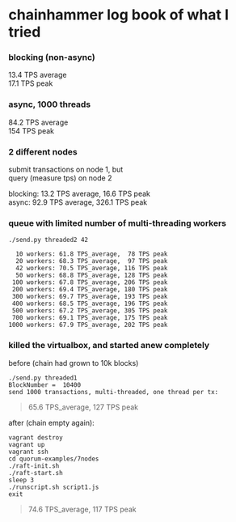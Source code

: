 # chainhammer log book of what I tried

### blocking (non-async)

13.4 TPS average    
17.1 TPS peak   

### async, 1000 threads

84.2 TPS average  
154 TPS peak  

### 2 different nodes
submit transactions on node 1, but  
query (measure tps) on node 2    

blocking: 13.2 TPS average, 16.6 TPS peak       
async: 92.9 TPS average, 326.1 TPS peak  

### queue with limited number of multi-threading workers

```
./send.py threaded2 42
```
```
  10 workers: 61.8 TPS_average,  78 TPS peak    
  20 workers: 68.3 TPS_average,  97 TPS peak   
  42 workers: 70.5 TPS_average, 116 TPS peak      
  50 workers: 68.8 TPS_average, 128 TPS peak      
 100 workers: 67.8 TPS_average, 206 TPS peak   
 200 workers: 69.4 TPS_average, 180 TPS peak   
 300 workers: 69.7 TPS_average, 193 TPS peak   
 400 workers: 68.5 TPS_average, 196 TPS peak   
 500 workers: 67.2 TPS_average, 305 TPS peak   
 700 workers: 69.1 TPS_average, 175 TPS peak   
1000 workers: 67.9 TPS_average, 202 TPS peak     
```

### killed the virtualbox, and started anew completely
before (chain had grown to 10k blocks)

```
./send.py threaded1
BlockNumber =  10400
send 1000 transactions, multi-threaded, one thread per tx:
```

> 65.6 TPS_average, 127 TPS peak

after (chain empty again):

```
vagrant destroy
vagrant up
vagrant ssh
cd quorum-examples/7nodes
./raft-init.sh
./raft-start.sh
sleep 3
./runscript.sh script1.js
exit
```

> 74.6 TPS_average, 117 TPS peak

